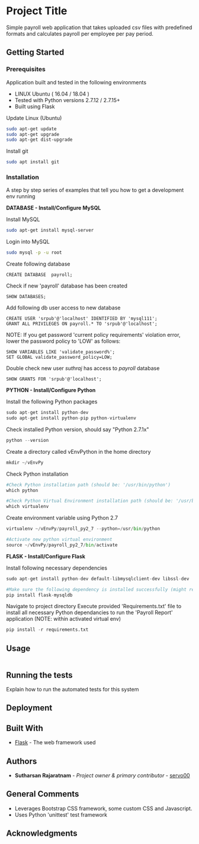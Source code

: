 # Project Title

Simple payroll web application that takes uploaded csv files with predefined formats and calculates payroll per employee per pay period.

## Getting Started


### Prerequisites

Application built and tested in the following environments
* LINUX Ubuntu ( 16.04 / 18.04 )
* Tested with Python versions 2.7.12 / 2.7.15+
* Built using Flask

Update Linux (Ubuntu)

```bash
sudo apt-get update        
sudo apt-get upgrade       
sudo apt-get dist-upgrade  
```

Install git

```bash
sudo apt install git
```

### Installation

A step by step series of examples that tell you how to get a development env running


<b> DATABASE - Install/Configure MySQL </b>

Install MySQL

```bash
sudo apt-get install mysql-server
```

Login into MySQL

```bash
sudo mysql -p -u root
```

Create following database

```mysql
CREATE DATABASE  payroll;
```

Check if new 'payroll' database has been created

```mysql
SHOW DATABASES;
```

Add following db user access to new database

```mysql
CREATE USER 'srpub'@'localhost' IDENTIFIED BY 'mysql111';
GRANT ALL PRIVILEGES ON payroll.* TO 'srpub'@'localhost';
```

NOTE: If you get password 'current policy requirements' violation error, lower the password policy to 'LOW' as follows:

```mysql
SHOW VARIABLES LIKE 'validate_password%';
SET GLOBAL validate_password_policy=LOW;
```


Double check new user <i> suthraj </i> has access to <i> payroll </i> database

```mysql
SHOW GRANTS FOR 'srpub'@'localhost';
```

<b> PYTHON - Install/Configure Python </b>

Install the following Python packages

```python
sudo apt-get install python-dev
sudo apt-get install python-pip python-virtualenv
```

Check installed Python version, should say "Python 2.7.1x"

```python
python --version
```

Create a directory called vEnvPython in the home directory

```python
mkdir ~/vEnvPy
```

Check Python installation
 
```python
#Check Python installation path (should be: '/usr/bin/python')
which python

#Check Python Virtual Environment installation path (should be: '/usr/bin/virtualenv')
which virtualenv 
```

Create environment variable using Python 2.7

```python
virtualenv ~/vEnvPy/payroll_py2_7 --python=/usr/bin/python

#Activate new python virtual environment
source ~/vEnvPy/payroll_py2_7/bin/activate
```

<b> FLASK - Install/Configure Flask </b>

Install following necessary dependencies

```python
sudo apt-get install python-dev default-libmysqlclient-dev libssl-dev

#Make sure the following dependency is installed successfully (might require 'sudo')
pip install flask-mysqldb
```

Navigate to project directory
Execute provided 'Requirements.txt' file to install all necessary Python dependancies to run the 'Payroll Report' application 
(NOTE: within activated virtual env)

```python
pip install -r requirements.txt
```

## Usage

```python

```



## Running the tests

Explain how to run the automated tests for this system
 
## Deployment

## Built With

* [Flask](http://flask.palletsprojects.com/en/1.1.x/) - The web framework used


## Authors

* **Sutharsan Rajaratnam** - *Project owner & primary contributor* - [servo00](https://github.com/servo00)


## General Comments 
 - Leverages Bootstrap CSS framework, some custom CSS and Javascript.
 - Uses Python 'unittest' test framework 

 
## Acknowledgments

